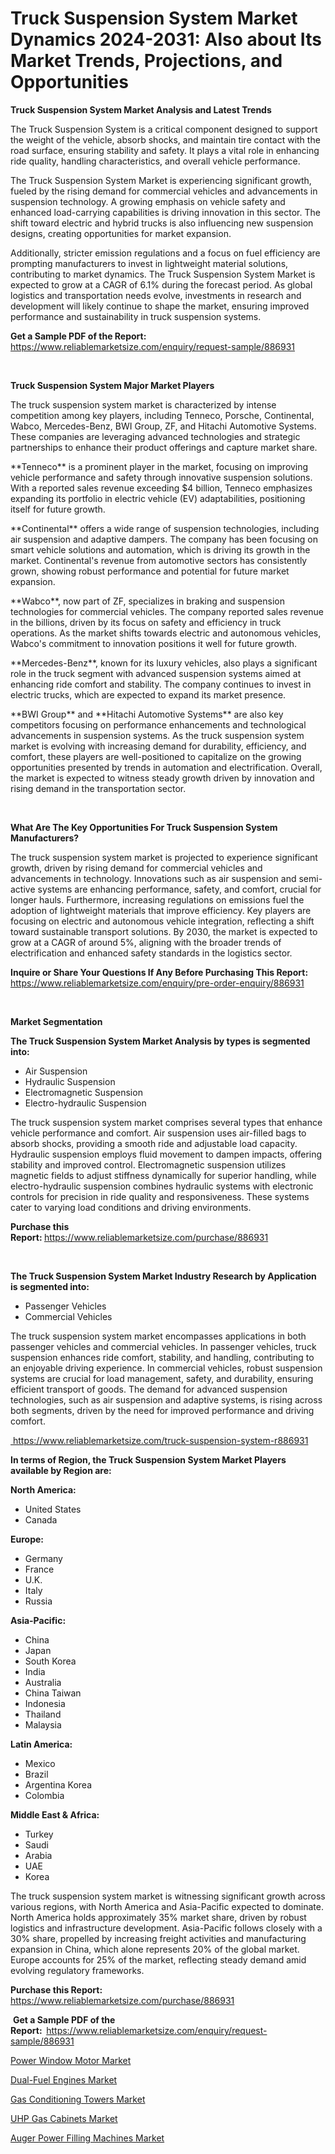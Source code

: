 <p><h1>Truck Suspension System Market Dynamics 2024-2031: Also about Its Market Trends, Projections, and Opportunities</h1></p><p><strong>Truck Suspension System Market Analysis and Latest Trends</strong></p>
<p><p>The Truck Suspension System is a critical component designed to support the weight of the vehicle, absorb shocks, and maintain tire contact with the road surface, ensuring stability and safety. It plays a vital role in enhancing ride quality, handling characteristics, and overall vehicle performance. </p><p>The Truck Suspension System Market is experiencing significant growth, fueled by the rising demand for commercial vehicles and advancements in suspension technology. A growing emphasis on vehicle safety and enhanced load-carrying capabilities is driving innovation in this sector. The shift toward electric and hybrid trucks is also influencing new suspension designs, creating opportunities for market expansion.</p><p>Additionally, stricter emission regulations and a focus on fuel efficiency are prompting manufacturers to invest in lightweight material solutions, contributing to market dynamics. The Truck Suspension System Market is expected to grow at a CAGR of 6.1% during the forecast period. As global logistics and transportation needs evolve, investments in research and development will likely continue to shape the market, ensuring improved performance and sustainability in truck suspension systems.</p></p>
<p><strong>Get a Sample PDF of the Report:&nbsp;</strong> <a href="https://www.reliablemarketsize.com/enquiry/request-sample/886931?utm_campaign=1103&utm_medium=2&utm_source=Github&utm_content=ia&utm_term=02112024&utm_id=truck-suspension-system">https://www.reliablemarketsize.com/enquiry/request-sample/886931</a></p>
<p>&nbsp;</p>
<p><strong>Truck Suspension System Major Market Players</strong></p>
<p><p>The truck suspension system market is characterized by intense competition among key players, including Tenneco, Porsche, Continental, Wabco, Mercedes-Benz, BWI Group, ZF, and Hitachi Automotive Systems. These companies are leveraging advanced technologies and strategic partnerships to enhance their product offerings and capture market share.</p><p>**Tenneco** is a prominent player in the market, focusing on improving vehicle performance and safety through innovative suspension solutions. With a reported sales revenue exceeding $4 billion, Tenneco emphasizes expanding its portfolio in electric vehicle (EV) adaptabilities, positioning itself for future growth.</p><p>**Continental** offers a wide range of suspension technologies, including air suspension and adaptive dampers. The company has been focusing on smart vehicle solutions and automation, which is driving its growth in the market. Continental's revenue from automotive sectors has consistently grown, showing robust performance and potential for future market expansion.</p><p>**Wabco**, now part of ZF, specializes in braking and suspension technologies for commercial vehicles. The company reported sales revenue in the billions, driven by its focus on safety and efficiency in truck operations. As the market shifts towards electric and autonomous vehicles, Wabco's commitment to innovation positions it well for future growth.</p><p>**Mercedes-Benz**, known for its luxury vehicles, also plays a significant role in the truck segment with advanced suspension systems aimed at enhancing ride comfort and stability. The company continues to invest in electric trucks, which are expected to expand its market presence.</p><p>**BWI Group** and **Hitachi Automotive Systems** are also key competitors focusing on performance enhancements and technological advancements in suspension systems. As the truck suspension system market is evolving with increasing demand for durability, efficiency, and comfort, these players are well-positioned to capitalize on the growing opportunities presented by trends in automation and electrification. Overall, the market is expected to witness steady growth driven by innovation and rising demand in the transportation sector.</p></p>
<p>&nbsp;</p>
<p><strong>What Are The Key Opportunities For Truck Suspension System Manufacturers?</strong></p>
<p><p>The truck suspension system market is projected to experience significant growth, driven by rising demand for commercial vehicles and advancements in technology. Innovations such as air suspension and semi-active systems are enhancing performance, safety, and comfort, crucial for longer hauls. Furthermore, increasing regulations on emissions fuel the adoption of lightweight materials that improve efficiency. Key players are focusing on electric and autonomous vehicle integration, reflecting a shift toward sustainable transport solutions. By 2030, the market is expected to grow at a CAGR of around 5%, aligning with the broader trends of electrification and enhanced safety standards in the logistics sector.</p></p>
<p><strong>Inquire or Share Your Questions If Any Before Purchasing This Report:</strong> <a href="https://www.reliablemarketsize.com/enquiry/pre-order-enquiry/886931?utm_campaign=1103&utm_medium=2&utm_source=Github&utm_content=ia&utm_term=02112024&utm_id=truck-suspension-system">https://www.reliablemarketsize.com/enquiry/pre-order-enquiry/886931</a></p>
<p>&nbsp;</p>
<p><strong>Market Segmentation</strong></p>
<p><strong>The Truck Suspension System Market Analysis by types is segmented into:</strong></p>
<p><ul><li>Air Suspension</li><li>Hydraulic Suspension</li><li>Electromagnetic Suspension</li><li>Electro-hydraulic Suspension</li></ul></p>
<p><p>The truck suspension system market comprises several types that enhance vehicle performance and comfort. Air suspension uses air-filled bags to absorb shocks, providing a smooth ride and adjustable load capacity. Hydraulic suspension employs fluid movement to dampen impacts, offering stability and improved control. Electromagnetic suspension utilizes magnetic fields to adjust stiffness dynamically for superior handling, while electro-hydraulic suspension combines hydraulic systems with electronic controls for precision in ride quality and responsiveness. These systems cater to varying load conditions and driving environments.</p></p>
<p><strong>Purchase this Report:&nbsp;</strong><a href="https://www.reliablemarketsize.com/purchase/886931?utm_campaign=1103&utm_medium=2&utm_source=Github&utm_content=ia&utm_term=02112024&utm_id=truck-suspension-system">https://www.reliablemarketsize.com/purchase/886931</a></p>
<p>&nbsp;</p>
<p><strong>The Truck Suspension System Market Industry Research by Application is segmented into:</strong></p>
<p><ul><li>Passenger Vehicles</li><li>Commercial Vehicles</li></ul></p>
<p><p>The truck suspension system market encompasses applications in both passenger vehicles and commercial vehicles. In passenger vehicles, truck suspension enhances ride comfort, stability, and handling, contributing to an enjoyable driving experience. In commercial vehicles, robust suspension systems are crucial for load management, safety, and durability, ensuring efficient transport of goods. The demand for advanced suspension technologies, such as air suspension and adaptive systems, is rising across both segments, driven by the need for improved performance and driving comfort.</p></p>
<p><a href="https://www.reliablemarketsize.com/truck-suspension-system-r886931?utm_campaign=1103&utm_medium=2&utm_source=Github&utm_content=ia&utm_term=02112024&utm_id=truck-suspension-system">&nbsp;https://www.reliablemarketsize.com/truck-suspension-system-r886931</a></p>
<p><strong>In terms of Region, the Truck Suspension System Market Players available by Region are:</strong></p>
<p>
    <p> <strong> North America: </strong>
        <ul>
            <li>United States</li>
            <li>Canada</li>
        </ul>
        </p> 
    <p> <strong> Europe: </strong>
        <ul>
            <li>Germany</li>
            <li>France</li>
            <li>U.K.</li>
            <li>Italy</li>
            <li>Russia</li>
        </ul>
        </p> 
    <p> <strong> Asia-Pacific: </strong>
        <ul>
            <li>China</li>
            <li>Japan</li>
            <li>South Korea</li>
            <li>India</li>
            <li>Australia</li>
            <li>China Taiwan</li>
            <li>Indonesia</li>
            <li>Thailand</li>
            <li>Malaysia</li>
        </ul>
        </p> 
    <p> <strong> Latin America: </strong>
        <ul>
            <li>Mexico</li>
            <li>Brazil</li>
            <li>Argentina Korea</li>
            <li>Colombia</li>
        </ul>
        </p> 
    <p> <strong> Middle East & Africa: </strong>
        <ul>
            <li>Turkey</li>
            <li>Saudi</li>
            <li>Arabia</li>
            <li>UAE</li>
            <li>Korea</li>
        </ul>
    </p>
    </p>
<p><p>The truck suspension system market is witnessing significant growth across various regions, with North America and Asia-Pacific expected to dominate. North America holds approximately 35% market share, driven by robust logistics and infrastructure development. Asia-Pacific follows closely with a 30% share, propelled by increasing freight activities and manufacturing expansion in China, which alone represents 20% of the global market. Europe accounts for 25% of the market, reflecting steady demand amid evolving regulatory frameworks.</p></p>
<p><strong>Purchase this Report: </strong><a href="https://www.reliablemarketsize.com/purchase/886931?utm_campaign=1103&utm_medium=2&utm_source=Github&utm_content=ia&utm_term=02112024&utm_id=truck-suspension-system">https://www.reliablemarketsize.com/purchase/886931</a></p>
<p>&nbsp;<strong>Get a Sample PDF of the Report:&nbsp;&nbsp;</strong><a href="https://www.reliablemarketsize.com/enquiry/request-sample/886931?utm_campaign=1103&utm_medium=2&utm_source=Github&utm_content=ia&utm_term=02112024&utm_id=truck-suspension-system">https://www.reliablemarketsize.com/enquiry/request-sample/886931</a></p>
<p><strong></strong></p>
<p><p><a href="https://github.com/chr1i1herth/Market-Research-Report-List-1/blob/main/power-window-motor-market.md?utm_campaign=1103&utm_medium=2&utm_source=Github&utm_content=ia&utm_term=02112024&utm_id=truck-suspension-system">Power Window Motor Market</a></p><p><a href="https://www.linkedin.com/pulse/regional-adaptations-global-dual-fuel-engines-market-trends-overview-0f5if?utm_campaign=1103&utm_medium=2&utm_source=Github&utm_content=ia&utm_term=02112024&utm_id=truck-suspension-system">Dual-Fuel Engines Market</a></p><p><a href="https://issuu.com/reportprime-2/docs/gas-conditioning-towers-market-size_8b59fc7d7e9344?utm_campaign=1103&utm_medium=2&utm_source=Github&utm_content=ia&utm_term=02112024&utm_id=truck-suspension-system">Gas Conditioning Towers Market</a></p><p><a href="https://issuu.com/reportprime-2/docs/uhp-gas-cabinets-market-size-2030.p_7726c1f93fd537?utm_campaign=1103&utm_medium=2&utm_source=Github&utm_content=ia&utm_term=02112024&utm_id=truck-suspension-system">UHP Gas Cabinets Market</a></p><p><a href="https://www.linkedin.com/pulse/auger-power-filling-machines-market-overview-regional-outlook-ykjff?utm_campaign=1103&utm_medium=2&utm_source=Github&utm_content=ia&utm_term=02112024&utm_id=truck-suspension-system">Auger Power Filling Machines Market</a></p></p>